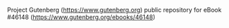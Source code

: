 Project Gutenberg (https://www.gutenberg.org) public repository for eBook #46148 (https://www.gutenberg.org/ebooks/46148)
